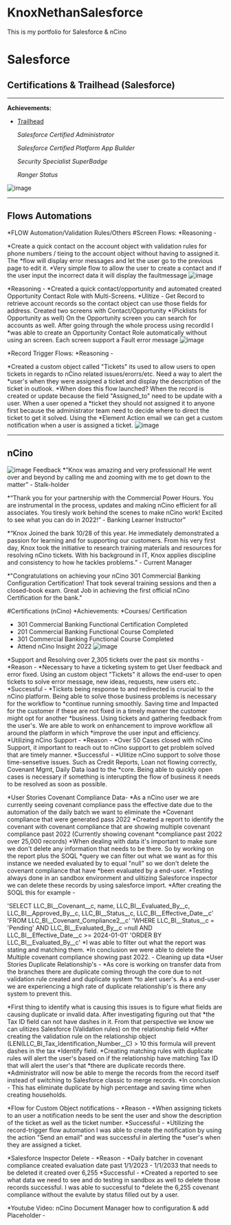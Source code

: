 # KnoxNethanSalesforce
This is my portfolio for Salesforce &amp; nCino

# Salesforce 
## Certifications & Trailhead (Salesforce)


---

**Achievements:**

- [Trailhead](https://trailblazer.me/id/ksoto4)
    
    *Salesforce Certified Administrator*
    
    *Salesforce Certified Platform App Builder*
    
    *Security Specialist SuperBadge*
    
    *Ranger Status*

![image](https://user-images.githubusercontent.com/117833554/201966203-cb4739b7-af3c-4bef-86ea-175df322e793.png)

---
## Flows Automations
  *FLOW Automation/Validation Rules/Others
#Screen Flows:
*Reasoning -

*Create a quick contact on the account object with validation rules for phone numbers / tieing to the account object without having to assigned it. The *flow will display error messages and let the user go to the previous page to edit it.
*Very simple flow to allow the user to create a contact and if the user input the incorrect data it will display the faultmessage
![image](https://user-images.githubusercontent.com/117833554/201966890-b5433c94-7184-4b91-a70d-ce9206808af6.png)

*Reasoning -
*Created a quick contact/opportunity and automated created Opportunity Contact Role with Multi-Screens.
*Ulitize - Get Record to retrieve account records so the contact object can use those fields for address. Created two screens with Contact/Opportunity *(Picklists for Opportunity as well) On the Opportunity screen you can search for accounts as well. After going through the whole process using recordId I *was able to create an Opportunity Contact Role automatically without using an screen. Each screen support a Fault error message
![image](https://user-images.githubusercontent.com/117833554/201966970-d77946cc-0203-46bc-92ec-2c84c1b5513d.png)

*Record Trigger Flows:
*Reasoning -

*Created a custom object called "Tickets" its used to allow users to open tickets in regards to nCino related issues/erorrs/etc. Need a way to alert the *user's when they were assigned a ticket and display the description of the ticket in outlook.
*When does this flow launched? When the record is created or update because the field "Assigned_to" need to be update with a user. When a user opened a *ticket they should not assigned it to anyone first because the administrator team need to decide where to direct the ticket to get it solved. Using the *Element Action email we can get a custom notification when a user is assigned a ticket.
![image](https://user-images.githubusercontent.com/117833554/201967094-27f2ce66-a8f2-4845-abe2-8cc1941df0ee.png)

---

## nCino
![image](https://user-images.githubusercontent.com/117833554/201967348-6faac0f5-d250-4281-b556-27111eb87a6f.png)
Feedback
*“Knox was amazing and very professional! He went over and beyond by calling me and zooming with me to get down to the matter” - Stalk-holder

*“Thank you for your partnership with the Commercial Power Hours. You are instrumental in the process, updates and making nCino efficient for all associates. You tiresly work behind the scenes to make nCino work! Excited to see what you can do in 2022!” - Banking Learner Instructor”



*“Knox Joined the bank 10/28 of this year. He immediately demonstrated a passion for learning and for supporting our customers. From his very first day, Knox took the initiative to research training materials and resources for resolving nCino tickets. With his background in IT, Knox applies discipline and consistency to how he tackles problems.” - Current Manager



*"Congratulations on achieving your nCino 301 Commercial Banking Configuration Certification! That took several training sessions and then a closed-book exam. Great Job in achieving the first official nCino Certification for the bank."





#Certifications (nCino)
*Achievements:
*Courses/ Certification
*  301 Commercial Banking Functional Certification Completed
*  201 Commercial Banking Functional Course Completed
* 301 Commercial Banking Functional Course Completed
* Attend nCino Insight 2022
![image](https://user-images.githubusercontent.com/117833554/201967615-89ef99a7-133c-4020-828d-af36419a80ef.png)

*Support and Resolving over 2,305 tickets over the past six months -
*Reason -
*Necessary to have a ticketing system to get User feedback and error fixed. Using an custom object "Tickets" it allows the end-user to open tickets to solve error message, new ideas, requests, new users etc..
*Successful -
*Tickets being response to and redirected is crucial to the nCino platform. Being able to solve those business problems is necessary for the workflow to *continue running smoothly. Saving time and Impacted for the customer if these are not fixed in a timely manner the customer might opt for another *business. Using tickets and gathering feedback from the user's. We are able to work on enhancement to improve workflow all around the platform in which *improve the user input and efficiency.
*Utilizing nCino Support -
*Reason -
*Over 50 Cases closed with nCino Support, it important to reach out to nCino support to get problem solved that are timely manner.
*Successful -
*Ulitize nCino support to solve those time-sensetive issues. Such as Credit Reports, Loan not flowing correctly, Covenant Mgmt, Daily Data load to the *core. Being able to quickly open cases is necessary if something is interupting the flow of business it needs to be resolved as soon as possible.

*User Stories  Covenant Compliance Data-
*As a nCino user we are currently seeing covenant compliance pass the effective date due to the automation of the daily batch we want to eliminate the *Covenant compliance that were generated pass 2022
*Created a report to identify the covenant with covenant compliance that are showing multiple covenant compliance past 2022 (Currently showing covenant *compliance past 2022 over 25,000 records)
*When dealing with data it's important to make sure we don't delete any information that needs to be there. So by working on the report plus the SOQL *query we can filter out what we want as for this instance we needed  evaluated by to equal "null" so we don't delete the covenant compliance that have *been evaluated by a end-user.
*Testing always done in an sandbox environment and ulitizing Salesforce inspector we can delete these records by using salesforce import.
*After creating the SOQL this for example -

'SELECT LLC_BI__Covenant__c, name, LLC_BI__Evaluated_By__c, LLC_BI__Approved_By__c, LLC_BI__Status__c, LLC_BI__Effective_Date__c'
'FROM LLC_BI__Covenant_Compliance2__c'
'WHERE LLC_BI__Status__c = 'Pending' AND LLC_BI__Evaluated_By__c =null AND LLC_BI__Effective_Date__c >= 2024-01-01' 
'ORDER BY LLC_BI__Evaluated_By__c'
*I was able to filter out what the report was stating and matching them.
*In conclusion we were able to delete the Multiple covenant compliance showing past 2022.  - Cleaning up data
*User Stories Duplicate Relationship's -
*As core is working on transfer data from the branches there are duplicate coming through the core due to not validation rule created and duplicate system *to alert user's. As a end-user we are experiencing a high rate of duplicate relationship's is there any system to prevent this.

*First thing to identify what is causing this issues is to figure what fields are causing duplicate or invalid data. After investigating figuring out that *the Tax ID field can not have dashes in it. From that perspective we know we can ulitizes Salesforce (Validation rules) on the relationship field
*After creating the validation rule on the relationship object (LEN(LLC_BI_Tax_Identification_Number__C) > 10 this formula will prevent dashes in the tax *Identify field.
*Creating matching rules with duplicate rules will alert the user's based on  if the relationship have matching Tax ID that will alert the user's that *there are duplicate records there.
*Administrator will now be able to merge the records from the record itself instead of switching to Salesforce classic to merge records.
*In conclusion - This has eliminate duplicate by high percentage and saving time when creating households.

*Flow for Custom Object notifications -
*Reason -
*When assigning tickets to an user a notification needs to be sent the user and show the description of the ticket as well as the ticket number.
*Successful -
*Utilizing the record-trigger flow automation I was able to create the notification by using the action "Send an email" and was successful in alerting the *user's when they are assigned a ticket.





*Salesforce Inspector Delete  -
*Reason -
*Daily batcher in covenant compliance created evaluation date past 1/1/2023 - 1/1/2033 that needs to be deleted it created over 6,255
*Successful -
*Created a reported to see what data we need to see and do testing in sandbox as well to delete those records successful. I was able to successful to *delete the 6,255 covenant compliance without the evalute by status filled out by a user.

*Youtube Video: nCino Document Manager how to configuration & add Placeholder -






